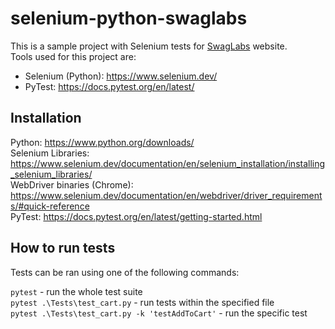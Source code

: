 # selenium-python-swaglabs

This is a sample project with Selenium tests for [SwagLabs] website.  
Tools used for this project are: 
- Selenium (Python): https://www.selenium.dev/
- PyTest: https://docs.pytest.org/en/latest/

## Installation
Python: https://www.python.org/downloads/  
Selenium Libraries: https://www.selenium.dev/documentation/en/selenium_installation/installing_selenium_libraries/  
WebDriver binaries (Chrome): https://www.selenium.dev/documentation/en/webdriver/driver_requirements/#quick-reference   
PyTest: https://docs.pytest.org/en/latest/getting-started.html

## How to run tests
Tests can be ran using one of the following commands:  

```pytest``` - run the whole test suite  
```pytest .\Tests\test_cart.py``` - run tests within the specified file  
```pytest .\Tests\test_cart.py -k 'testAddToCart'``` - run the specific test  


[SwagLabs]: <https://www.saucedemo.com/>
